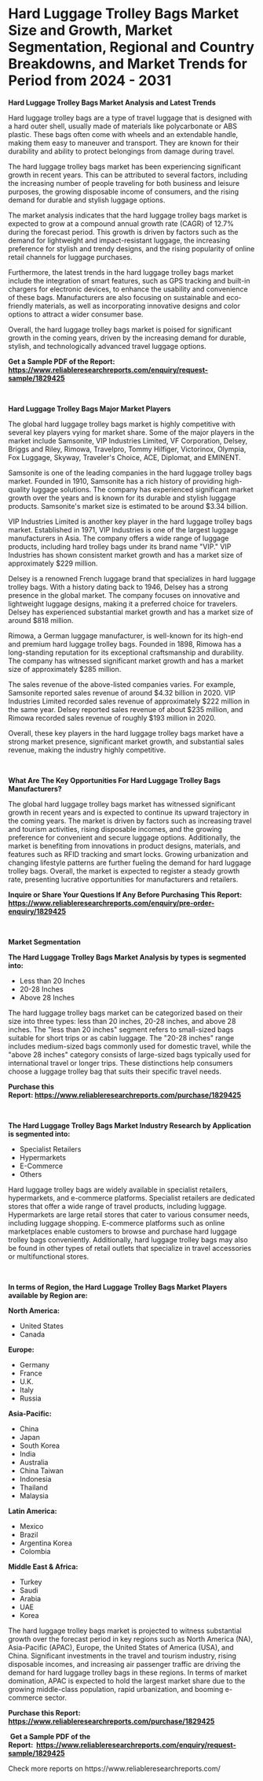 <p><h1>Hard Luggage Trolley Bags Market Size and Growth, Market Segmentation, Regional and Country Breakdowns, and Market Trends for Period from 2024 -  2031</h1></p><p><strong>Hard Luggage Trolley Bags Market Analysis and Latest Trends</strong></p>
<p><p>Hard luggage trolley bags are a type of travel luggage that is designed with a hard outer shell, usually made of materials like polycarbonate or ABS plastic. These bags often come with wheels and an extendable handle, making them easy to maneuver and transport. They are known for their durability and ability to protect belongings from damage during travel.</p><p>The hard luggage trolley bags market has been experiencing significant growth in recent years. This can be attributed to several factors, including the increasing number of people traveling for both business and leisure purposes, the growing disposable income of consumers, and the rising demand for durable and stylish luggage options.</p><p>The market analysis indicates that the hard luggage trolley bags market is expected to grow at a compound annual growth rate (CAGR) of 12.7% during the forecast period. This growth is driven by factors such as the demand for lightweight and impact-resistant luggage, the increasing preference for stylish and trendy designs, and the rising popularity of online retail channels for luggage purchases.</p><p>Furthermore, the latest trends in the hard luggage trolley bags market include the integration of smart features, such as GPS tracking and built-in chargers for electronic devices, to enhance the usability and convenience of these bags. Manufacturers are also focusing on sustainable and eco-friendly materials, as well as incorporating innovative designs and color options to attract a wider consumer base.</p><p>Overall, the hard luggage trolley bags market is poised for significant growth in the coming years, driven by the increasing demand for durable, stylish, and technologically advanced travel luggage options.</p></p>
<p><strong>Get a Sample PDF of the Report:&nbsp; <a href="https://www.reliableresearchreports.com/enquiry/request-sample/1829425">https://www.reliableresearchreports.com/enquiry/request-sample/1829425</a></strong></p>
<p>&nbsp;</p>
<p><strong>Hard Luggage Trolley Bags Major Market Players</strong></p>
<p><p>The global hard luggage trolley bags market is highly competitive with several key players vying for market share. Some of the major players in the market include Samsonite, VIP Industries Limited, VF Corporation, Delsey, Briggs and Riley, Rimowa, Travelpro, Tommy Hilfiger, Victorinox, Olympia, Fox Luggage, Skyway, Traveler's Choice, ACE, Diplomat, and EMINENT.</p><p>Samsonite is one of the leading companies in the hard luggage trolley bags market. Founded in 1910, Samsonite has a rich history of providing high-quality luggage solutions. The company has experienced significant market growth over the years and is known for its durable and stylish luggage products. Samsonite's market size is estimated to be around $3.34 billion.</p><p>VIP Industries Limited is another key player in the hard luggage trolley bags market. Established in 1971, VIP Industries is one of the largest luggage manufacturers in Asia. The company offers a wide range of luggage products, including hard trolley bags under its brand name "VIP." VIP Industries has shown consistent market growth and has a market size of approximately $229 million.</p><p>Delsey is a renowned French luggage brand that specializes in hard luggage trolley bags. With a history dating back to 1946, Delsey has a strong presence in the global market. The company focuses on innovative and lightweight luggage designs, making it a preferred choice for travelers. Delsey has experienced substantial market growth and has a market size of around $818 million.</p><p>Rimowa, a German luggage manufacturer, is well-known for its high-end and premium hard luggage trolley bags. Founded in 1898, Rimowa has a long-standing reputation for its exceptional craftsmanship and durability. The company has witnessed significant market growth and has a market size of approximately $285 million.</p><p>The sales revenue of the above-listed companies varies. For example, Samsonite reported sales revenue of around $4.32 billion in 2020. VIP Industries Limited recorded sales revenue of approximately $222 million in the same year. Delsey reported sales revenue of about $235 million, and Rimowa recorded sales revenue of roughly $193 million in 2020.</p><p>Overall, these key players in the hard luggage trolley bags market have a strong market presence, significant market growth, and substantial sales revenue, making the industry highly competitive.</p></p>
<p>&nbsp;</p>
<p><strong>What Are The Key Opportunities For Hard Luggage Trolley Bags Manufacturers?</strong></p>
<p><p>The global hard luggage trolley bags market has witnessed significant growth in recent years and is expected to continue its upward trajectory in the coming years. The market is driven by factors such as increasing travel and tourism activities, rising disposable incomes, and the growing preference for convenient and secure luggage options. Additionally, the market is benefiting from innovations in product designs, materials, and features such as RFID tracking and smart locks. Growing urbanization and changing lifestyle patterns are further fueling the demand for hard luggage trolley bags. Overall, the market is expected to register a steady growth rate, presenting lucrative opportunities for manufacturers and retailers.</p></p>
<p><strong>Inquire or Share Your Questions If Any Before Purchasing This Report: <a href="https://www.reliableresearchreports.com/enquiry/pre-order-enquiry/1829425">https://www.reliableresearchreports.com/enquiry/pre-order-enquiry/1829425</a></strong></p>
<p>&nbsp;</p>
<p><strong>Market Segmentation</strong></p>
<p><strong>The Hard Luggage Trolley Bags Market Analysis by types is segmented into:</strong></p>
<p><ul><li>Less than 20 Inches</li><li>20-28 Inches</li><li>Above 28 Inches</li></ul></p>
<p><p>The hard luggage trolley bags market can be categorized based on their size into three types: less than 20 inches, 20-28 inches, and above 28 inches. The "less than 20 inches" segment refers to small-sized bags suitable for short trips or as cabin luggage. The "20-28 inches" range includes medium-sized bags commonly used for domestic travel, while the "above 28 inches" category consists of large-sized bags typically used for international travel or longer trips. These distinctions help consumers choose a luggage trolley bag that suits their specific travel needs.</p></p>
<p><strong>Purchase this Report:&nbsp;<a href="https://www.reliableresearchreports.com/purchase/1829425">https://www.reliableresearchreports.com/purchase/1829425</a></strong></p>
<p>&nbsp;</p>
<p><strong>The Hard Luggage Trolley Bags Market Industry Research by Application is segmented into:</strong></p>
<p><ul><li>Specialist Retailers</li><li>Hypermarkets</li><li>E-Commerce</li><li>Others</li></ul></p>
<p><p>Hard luggage trolley bags are widely available in specialist retailers, hypermarkets, and e-commerce platforms. Specialist retailers are dedicated stores that offer a wide range of travel products, including luggage. Hypermarkets are large retail stores that cater to various consumer needs, including luggage shopping. E-commerce platforms such as online marketplaces enable customers to browse and purchase hard luggage trolley bags conveniently. Additionally, hard luggage trolley bags may also be found in other types of retail outlets that specialize in travel accessories or multifunctional stores.</p></p>
<p>&nbsp;</p>
<p><strong>In terms of Region, the Hard Luggage Trolley Bags Market Players available by Region are:</strong></p>
<p>
    <p> <strong> North America: </strong>
        <ul>
            <li>United States</li>
            <li>Canada</li>
        </ul>
        </p> 
    <p> <strong> Europe: </strong>
        <ul>
            <li>Germany</li>
            <li>France</li>
            <li>U.K.</li>
            <li>Italy</li>
            <li>Russia</li>
        </ul>
        </p> 
    <p> <strong> Asia-Pacific: </strong>
        <ul>
            <li>China</li>
            <li>Japan</li>
            <li>South Korea</li>
            <li>India</li>
            <li>Australia</li>
            <li>China Taiwan</li>
            <li>Indonesia</li>
            <li>Thailand</li>
            <li>Malaysia</li>
        </ul>
        </p> 
    <p> <strong> Latin America: </strong>
        <ul>
            <li>Mexico</li>
            <li>Brazil</li>
            <li>Argentina Korea</li>
            <li>Colombia</li>
        </ul>
        </p> 
    <p> <strong> Middle East & Africa: </strong>
        <ul>
            <li>Turkey</li>
            <li>Saudi</li>
            <li>Arabia</li>
            <li>UAE</li>
            <li>Korea</li>
        </ul>
    </p>
    </p>
<p><p>The hard luggage trolley bags market is projected to witness substantial growth over the forecast period in key regions such as North America (NA), Asia-Pacific (APAC), Europe, the United States of America (USA), and China. Significant investments in the travel and tourism industry, rising disposable incomes, and increasing air passenger traffic are driving the demand for hard luggage trolley bags in these regions. In terms of market domination, APAC is expected to hold the largest market share due to the growing middle-class population, rapid urbanization, and booming e-commerce sector.</p></p>
<p><strong>Purchase this Report: <a href="https://www.reliableresearchreports.com/purchase/1829425">https://www.reliableresearchreports.com/purchase/1829425</a></strong></p>
<p>&nbsp;<strong>Get a Sample PDF of the Report:&nbsp;&nbsp;<a href="https://www.reliableresearchreports.com/enquiry/request-sample/1829425">https://www.reliableresearchreports.com/enquiry/request-sample/1829425</a></strong></p>
<p><strong></strong></p>
<p>Check more reports on https://www.reliableresearchreports.com/</p>